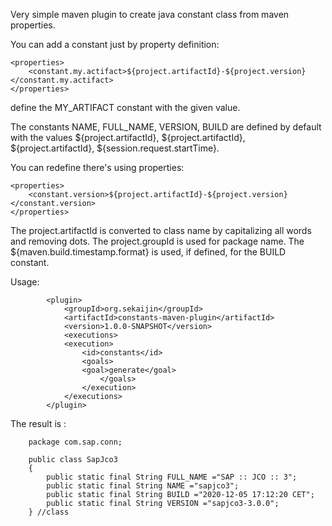 Very simple maven plugin to
create java constant class from maven properties.

You can add a constant just by property definition:

    <properties>
        <constant.my.actifact>${project.artifactId}-${project.version}</constant.my.actifact>
    </properties>

define the MY_ARTIFACT constant with the given value.

The constants NAME, FULL_NAME, VERSION, BUILD are defined by default with the values 
${project.artifactId}, ${project.artifactId}, ${project.artifactId}, ${session.request.startTime}.

You can redefine there's using properties:

    <properties>
        <constant.version>${project.artifactId}-${project.version}</constant.version>
    </properties>
    
The project.artifactId is converted to class name by capitalizing all words and removing dots.
The project.groupId is used for package name.
The ${maven.build.timestamp.format} is used, if defined, for the BUILD constant.

Usage:

            <plugin>
                <groupId>org.sekaijin</groupId>
                <artifactId>constants-maven-plugin</artifactId>
                <version>1.0.0-SNAPSHOT</version>
                <executions>
                <execution>
                    <id>constants</id>
                    <goals>
                    <goal>generate</goal>
                        </goals>
                    </execution>
                </executions>
            </plugin>

The result is :

		package com.sap.conn;

		public class SapJco3
		{
			public static final String FULL_NAME ="SAP :: JCO :: 3";
			public static final String NAME ="sapjco3";
			public static final String BUILD ="2020-12-05 17:12:20 CET";
			public static final String VERSION ="sapjco3-3.0.0";
		} //class

      
